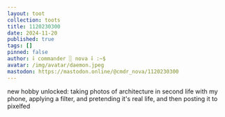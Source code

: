 ```yaml
---
layout: toot
collection: toots
title: 1120230300
date: 2024-11-20
published: true
tags: []
pinned: false
author: ⸸ commander ░ nova ⸸ :~$
avatar: /img/avatar/daemon.jpeg
mastodon: https://mastodon.online/@cmdr_nova/1120230300
---
```


new hobby unlocked: taking photos of architecture in second life with my phone, applying a filter, and pretending it's real life, and then posting it to pixelfed
